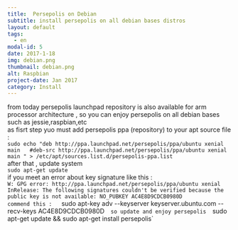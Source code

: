 ```yaml
---
title:  Persepolis on Debian
subtitle: install persepolis on all debian bases distros
layout: default
tags:
  - en
modal-id: 5
date: 2017-1-18
img: debian.png
thumbnail: debian.png
alt: Raspbian
project-date: Jan 2017
category: Install
---
```

from today persepolis launchpad repository is also available for arm processor architecture , so you can enjoy persepolis on all debian bases such as jessie,raspbian,etc  
as fisrt step yuo must add persepolis ppa (repository) to your apt source file :  
`sudo echo "deb http://ppa.launchpad.net/persepolis/ppa/ubuntu xenial main  
#deb-src http://ppa.launchpad.net/persepolis/ppa/ubuntu xenial main " > /etc/apt/sources.list.d/persepolis-ppa.list`  
after that , update system  
`sudo apt-get update  `  
if you meet an error about key signature like this :  
`W: GPG error: http://ppa.launchpad.net/persepolis/ppa/ubuntu xenial InRelease: The following signatures couldn't be verified because the public key is not available: NO_PUBKEY AC4E8D9CDCB0980D`  
`commend this :  
`sudo apt-key adv --keyserver keyserver.ubuntu.com --recv-keys AC4E8D9CDCB0980D`  
so update and enjoy persepolis  
`sudo apt-get update && sudo apt-get install persepolis`  
